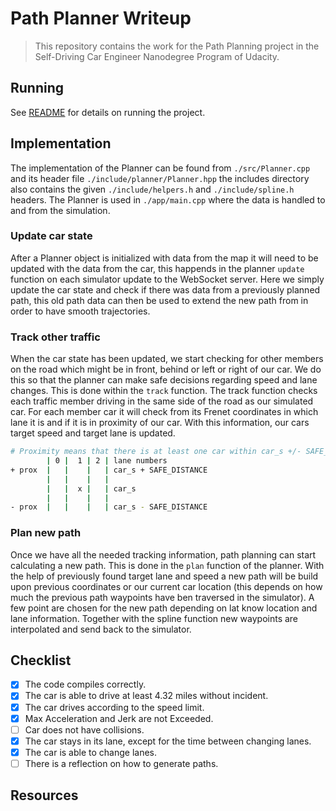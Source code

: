 # Path Planner Writeup

> This repository contains the work for the Path Planning project in the Self-Driving Car Engineer Nanodegree Program of Udacity.

## Running

See [README](./README.md) for details on running the project.

## Implementation

The implementation of the Planner can be found from `./src/Planner.cpp` and its header file `./include/planner/Planner.hpp` the includes directory also contains the given `./include/helpers.h` and `./include/spline.h` headers. The Planner is used in `./app/main.cpp` where the data is handled to and from the simulation.

### Update car state

After a Planner object is initialized with data from the map it will need to be updated with the data from the car, this happends in the planner `update` function on each simulator update to the WebSocket server.
Here we simply update the car state and check if there was data from a previously planned path, this old path data can then be used to extend the new path from in order to have smooth trajectories.
### Track other traffic

When the car state has been updated, we start checking for other members on the road which might be in front, behind or left or right of our car. We do this so that the planner can make safe decisions regarding speed and lane changes. This is done within the `track` function. The track function checks each traffic member driving in the same side of the road as our simulated car. For each member car it will check from its Frenet coordinates in which lane it is and if it is in proximity of our car. With this information, our cars target speed and target lane is updated.

```bash
# Proximity means that there is at least one car within car_s +/- SAFE_DISTANCE.
        | 0 |  1 | 2 | lane numbers
+ prox  |   |    |   | car_s + SAFE_DISTANCE
        |   |    |   |
        |   |  x |   | car_s
        |   |    |   |
- prox  |   |    |   | car_s - SAFE_DISTANCE

```

### Plan new path

Once we have all the needed tracking information, path planning can start calculating a new path. This is done in the `plan` function of the planner.
With the help of previously found target lane and speed a new path will be build upon previous coordinates or our current car location (this depends on how much the previous path waypoints have ben traversed in the simulator). A few point are chosen for the new path depending on lat know location and lane information. Together with the spline function new waypoints are interpolated and send back to the simulator.


## Checklist

- [x] The code compiles correctly.
- [x] The car is able to drive at least 4.32 miles without incident.
- [x] The car drives according to the speed limit.
- [x] Max Acceleration and Jerk are not Exceeded.
- [ ] Car does not have collisions.
- [x] The car stays in its lane, except for the time between changing lanes.
- [x] The car is able to change lanes.
- [ ] There is a reflection on how to generate paths.

## Resources
